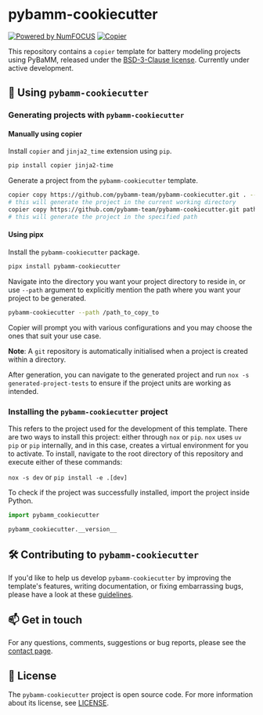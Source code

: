 # pybamm-cookiecutter

<!-- TODO: configure badges -->

<!-- [![Actions Status][actions-badge]][actions-link]
[![Documentation Status][rtd-badge]][rtd-link]

[![PyPI version][pypi-version]][pypi-link]
[![Conda-Forge][conda-badge]][conda-link]
[![PyPI platforms][pypi-platforms]][pypi-link]

[![GitHub Discussions][github-discussions-badge]][github-discussions-link]

[actions-badge]:            https://github.com/pybamm-team/pybamm-cookiecutter/workflows/CI/badge.svg
[actions-link]:             https://github.com/pybamm-team/pybamm-cookiecutter/actions
[conda-badge]:              https://img.shields.io/conda/vn/conda-forge/pybamm-cookiecutter
[conda-link]:               https://github.com/conda-forge/pybamm-cookiecutter-feedstock
[github-discussions-badge]: https://img.shields.io/static/v1?label=Discussions&message=Ask&color=blue&logo=github
[github-discussions-link]:  https://github.com/pybamm-team/pybamm-cookiecutter/discussions
[pypi-link]:                https://pypi.org/project/pybamm-cookiecutter/
[pypi-platforms]:           https://img.shields.io/pypi/pyversions/pybamm-cookiecutter
[pypi-version]:             https://img.shields.io/pypi/v/pybamm-cookiecutter
[rtd-badge]:                https://readthedocs.org/projects/pybamm-cookiecutter/badge/?version=latest
[rtd-link]:                 https://pybamm-cookiecutter.readthedocs.io/en/latest/?badge=latest -->

<!-- SPHINX-START -->
[![Powered by NumFOCUS](https://img.shields.io/badge/powered%20by-NumFOCUS-orange.svg?style=flat&colorA=E1523D&colorB=007D8A)](http://numfocus.org)
[![Copier](https://img.shields.io/endpoint?url=https://raw.githubusercontent.com/copier-org/copier/master/img/badge/badge-grayscale-inverted-border-red.json)](https://github.com/copier-org/copier)

This repository contains a `copier` template for battery modeling projects using PyBaMM, released under the [BSD-3-Clause license](https://github.com/pybamm-team/pybamm-cookiecutter/blob/main/LICENSE). Currently under active development.

## 📄 Using `pybamm-cookiecutter`

### Generating projects with `pybamm-cookiecutter`

#### Manually using copier

Install `copier` and `jinja2_time` extension using `pip`.
```bash
pip install copier jinja2-time
```
Generate a project from the `pybamm-cookiecutter` template.

```bash
copier copy https://github.com/pybamm-team/pybamm-cookiecutter.git . --trust
# this will generate the project in the current working directory
copier copy https://github.com/pybamm-team/pybamm-cookiecutter.git path_to_copy_to/ --trust
# this will generate the project in the specified path
```
#### Using pipx

Install the `pybamm-cookiecutter` package.
```bash
pipx install pybamm-cookiecutter
```
Navigate into the directory you want your project directory to reside in, or use `--path` argument to explicitly mention the path where you want your project to be generated.
```bash
pybamm-cookiecutter --path /path_to_copy_to
```

Copier will prompt you with various configurations and you may choose the ones that suit your use case.

**Note**: A `git` repository is automatically initialised when a project is created within a directory.

After generation, you can navigate to the generated project and run `nox -s generated-project-tests` to ensure if the project units are working as intended.

### Installing the `pybamm-cookiecutter` project

This refers to the project used for the development of this template. There are two ways to install this project: either through `nox` or `pip`. `nox` uses `uv pip` or `pip` internally, and in this case, creates a virtual environment for you to activate.
To install, navigate to the root directory of this repository and execute either of these commands:

`nox -s dev`
or
`pip install -e .[dev]`

To check if the project was successfully installed, import the project inside Python.

```python
import pybamm_cookiecutter

pybamm_cookiecutter.__version__
```

## 🛠️ Contributing to `pybamm-cookiecutter`

If you'd like to help us develop `pybamm-cookiecutter` by improving the template's features, writing documentation, or fixing embarrassing bugs, please have a look at these [guidelines](https://github.com/pybamm-team/pybamm-cookiecutter/blob/main/CONTRIBUTING.md).

## 📫 Get in touch

For any questions, comments, suggestions or bug reports, please see the
[contact page](https://www.pybamm.org/community).

## 📃 License

The `pybamm-cookiecutter` project is open source code. For more information about its license, see [LICENSE](https://github.com/pybamm-team/pybamm-cookiecutter/blob/main/LICENSE).

<!-- SPHINX-END -->
